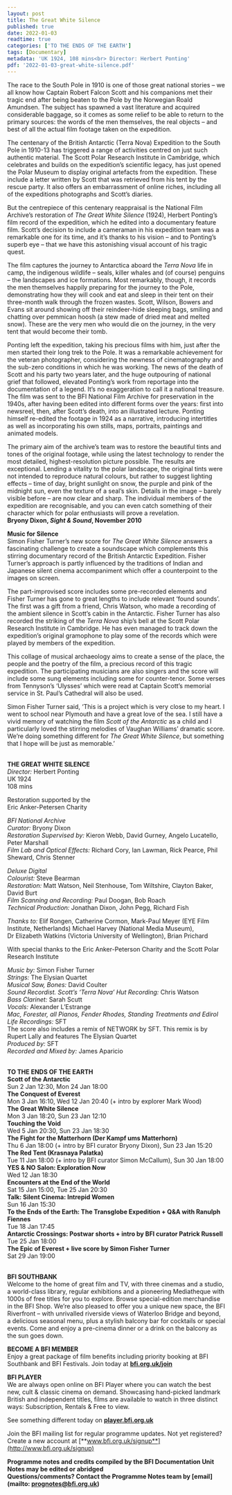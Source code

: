 ```yaml
---
layout: post
title: The Great White Silence
published: true
date: 2022-01-03
readtime: true
categories: ['TO THE ENDS OF THE EARTH']
tags: [Documentary]
metadata: 'UK 1924, 108 mins<br> Director: Herbert Ponting'
pdf: '2022-01-03-great-white-silence.pdf'
---
```


The race to the South Pole in 1910 is one of those great national stories – we all know how Captain Robert Falcon Scott and his companions met their tragic end after being beaten to the Pole by the Norwegian Roald Amundsen.  The subject has spawned a vast literature and acquired considerable baggage, so it comes as some relief to be able to return to the primary sources: the words of the men themselves, the real objects – and best of all the actual film footage taken on the expedition.

The centenary of the British Antarctic (Terra Nova) Expedition to the South Pole in 1910-13 has triggered a range of activities centred on just such authentic material. The Scott Polar Research Institute in Cambridge, which celebrates and builds on the expedition’s scientific legacy, has just opened the Polar Museum to display original artefacts from the expedition. These include a letter written by Scott that was retrieved from his tent by the rescue party. It also offers an embarrassment of online riches, including all of the expeditions photographs and Scott’s diaries.

But the centrepiece of this centenary reappraisal is the National Film Archive’s restoration of _The Great White Silence_ (1924), Herbert Ponting’s film record of the expedition, which he edited into a documentary feature film. Scott’s decision to include a cameraman in his expedition team was a remarkable one for its time, and it’s thanks to his vision – and to Ponting’s superb eye – that we have this astonishing visual account of his tragic quest.

The film captures the journey to Antarctica aboard the _Terra Nova_ life in camp, the indigenous wildlife – seals, killer whales and (of course) penguins – the landscapes and ice formations. Most remarkably, though, it records the men themselves happily preparing for the journey to the Pole, demonstrating how they will cook and eat and sleep in their tent on their three-month walk through the frozen wastes. Scott, Wilson, Bowers and Evans sit around showing off their reindeer-hide sleeping bags, smiling and chatting over pemmican hoosh (a stew made of dried meat and melted snow). These are the very men who would die on the journey, in the very tent that would become their tomb.

Ponting left the expedition, taking his precious films with him, just after the men started their long trek to the Pole. It was a remarkable achievement for the veteran photographer, considering the newness of cinematography and the sub-zero conditions in which he was working. The news of the death of Scott and his party two years later, and the huge outpouring of national grief that followed, elevated Ponting’s work from reportage into the documentation of a legend. It’s no exaggeration to call it a national treasure. The film was sent to the BFI National Film Archive for preservation in the 1940s, after having been edited into different forms over the years: first into newsreel, then, after Scott’s death, into an illustrated lecture. Ponting himself re-edited the footage in 1924 as a narrative, introducing intertitles as well as incorporating his own stills, maps, portraits, paintings and animated models.

The primary aim of the archive’s team was to restore the beautiful tints and tones of the original footage, while using the latest technology to render the most detailed, highest-resolution picture possible. The results are exceptional. Lending a vitality to the polar landscape, the original tints were not intended to reproduce natural colours, but rather to suggest lighting effects – time of day, bright sunlight on snow, the purple and pink of the midnight sun, even the texture of a seal’s skin. Details in the image – barely visible before – are now clear and sharp. The individual members of the expedition are recognisable, and you can even catch something of their character which for polar enthusiasts will prove a revelation.  
**Bryony Dixon, _Sight & Sound_, November 2010**

**Music for Silence**  
Simon Fisher Turner’s new score for _The Great White Silence_ answers a fascinating challenge to create a soundscape which complements this stirring documentary record of the British Antarctic Expedition. Fisher Turner’s approach is partly influenced by the traditions of Indian and Japanese silent cinema accompaniment which offer a counterpoint to the images on screen.

The part-improvised score includes some pre-recorded elements and Fisher Turner has gone to great lengths to include relevant ‘found sounds’. The first was a gift from a friend, Chris Watson, who made a recording of the ambient silence in Scott’s cabin in the Antarctic. Fisher Turner has also recorded the striking of the _Terra Nova_ ship’s bell at the Scott Polar Research Institute in Cambridge. He has even managed to track down the expedition’s original gramophone to play some of the records which were played by members of the expedition.

This collage of musical archaeology aims to create a sense of the place, the people and the poetry of the film, a precious record of this tragic expedition. The participating musicians are also singers and the score will include some sung elements including some for counter-tenor. Some verses from Tennyson’s ‘Ulysses’ which were read at Captain Scott’s memorial service in St. Paul’s Cathedral will also be used.

Simon Fisher Turner said, ‘This is a project which is very close to my heart.  I went to school near Plymouth and have a great love of the sea. I still have a vivid memory of watching the film _Scott of the Antarctic_ as a child and I particularly loved the stirring melodies of Vaughan Williams’ dramatic score. We’re doing something different for _The Great White Silence_, but something that I hope will be just as memorable.’
<br><br>

**THE GREAT WHITE SILENCE**<br>
_Director:_ Herbert Ponting<br>
UK 1924<br>
108 mins

Restoration supported by the  
Eric Anker-Petersen Charity

_BFI National Archive_<br>
_Curator:_ Bryony Dixon<br>
_Restoration Supervised by:_ Kieron Webb, David Gurney, Angelo Lucatello, Peter Marshall<br>
_Film Lab and Optical Effects:_ Richard Cory, Ian Lawman, Rick Pearce, Phil Sheward, Chris Stenner

_Deluxe Digital_<br>
_Colourist:_ Steve Bearman<br>
_Restoration:_ Matt Watson, Neil Stenhouse, Tom Wiltshire, Clayton Baker, David Burt<br>
_Film Scanning and Recording:_  Paul Doogan, Bob Roach<br>
_Technical Production:_ Jonathan Dixon,  John Pegg, Richard Fish

_Thanks to:_ Elif Rongen, Catherine Cormon,  Mark-Paul Meyer (EYE Film Institute, Netherlands) Michael Harvey (National Media Museum),  
Dr Elizabeth Watkins (Victoria University of Wellington), Brian Prichard

With special thanks to the Eric Anker-Peterson Charity and the Scott Polar Research Institute

_Music by:_ Simon Fisher Turner<br>
_Strings:_ The Elysian Quartet<br>
_Musical Saw, Bones:_ David Coulter<br>
_Sound Recordist. Scott’s ‘Terra Nova’ Hut Recording:_ Chris Watson<br>
_Bass Clarinet:_ Sarah Scutt<br>
_Vocals:_ Alexander L’Estrange<br>
_Mac, Forester, all Pianos, Fender Rhodes, Standing Treatments and Edirol Life Recordings:_ SFT<br>
The score also includes a remix of NETWORK by SFT. This remix is by Rupert Lally and features  The Elysian Quartet<br>
_Produced by:_ SFT<br>
_Recorded and Mixed by:_ James Aparicio<br>
<br>

**TO THE ENDS OF THE EARTH**<br>
**Scott of the Antarctic**<br>
Sun 2 Jan 12:30, Mon 24 Jan 18:00<br>
**The Conquest of Everest**<br>
Mon 3 Jan 16:10, Wed 12 Jan 20:40 (+ intro by explorer Mark Wood)<br>
**The Great White Silence**<br>
Mon 3 Jan 18:20, Sun 23 Jan 12:10<br>
**Touching the Void**<br>
Wed 5 Jan 20:30, Sun 23 Jan 18:30<br>
**The Fight for the Matterhorn  (Der Kampf ums Matterhorn)**<br>
Thu 6 Jan 18:00 (+ intro by BFI curator Bryony Dixon), Sun 23 Jan 15:20<br>
**The Red Tent (Krasnaya Palatka)**<br>
Tue 11 Jan 18:00 (+ intro by BFI curator Simon McCallum), Sun 30 Jan 18:00<br>
**YES & NO Salon: Exploration Now**<br>
Wed 12 Jan 18:30<br>
**Encounters at the End of the World**<br>
Sat 15 Jan 15:00, Tue 25 Jan 20:30<br>
**Talk: Silent Cinema: Intrepid Women**<br>
Sun 16 Jan 15:30<br>
**To the Ends of the Earth: The Transglobe Expedition + Q&A with Ranulph Fiennes**<br>
Tue 18 Jan 17:45<br>
**Antarctic Crossings: Postwar shorts + intro by BFI curator Patrick Russell**<br>
Tue 25 Jan 18:00<br>
**The Epic of Everest + live score by  Simon Fisher Turner**<br>
Sat 29 Jan 19:00<br>
<br>

**BFI SOUTHBANK**  
Welcome to the home of great film and TV, with three cinemas and a studio, a world-class library, regular exhibitions and a pioneering Mediatheque with 1000s of free titles for you to explore. Browse special-edition merchandise in the BFI Shop. We’re also pleased to offer you a unique new space, the BFI Riverfront – with unrivalled riverside views of Waterloo Bridge and beyond, a delicious seasonal menu, plus a stylish balcony bar for cocktails or special events. Come and enjoy a pre-cinema dinner or a drink on the balcony as the sun goes down.  

**BECOME A BFI MEMBER**  
Enjoy a great package of film benefits including priority booking at BFI Southbank and BFI Festivals. Join today at [**bfi.org.uk/join**](http://www.bfi.org.uk/join)  

**BFI PLAYER**  
 We are always open online on BFI Player where you can watch the best new, cult &amp; classic cinema on demand. Showcasing hand-picked landmark British and independent titles, films are available to watch in three distinct ways: Subscription, Rentals &amp; Free to view.  

See something different today on [**player.bfi.org.uk**](https://player.bfi.org.uk)  

Join the BFI mailing list for regular programme updates. Not yet registered? Create a new account at [**www.bfi.org.uk/signup**](http://www.bfi.org.uk/signup)

**Programme notes and credits compiled by the BFI Documentation Unit  
Notes may be edited or abridged  
Questions/comments? Contact the Programme Notes team by [email](mailto: prognotes@bfi.org.uk)**

<!--stackedit_data:
eyJoaXN0b3J5IjpbLTExNDI4MDE3MDVdfQ==
-->
